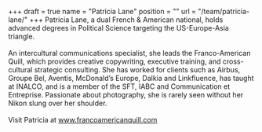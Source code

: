 +++
draft		= true
name		= "Patricia Lane"
position 	= ""
url			= "/team/patricia-lane/"
+++
Patricia Lane, a dual French & American national, holds advanced degrees in Political Science targeting the US-Europe-Asia triangle.<br /><br />An intercultural communications specialist, she leads the Franco-American Quill, which provides creative copywriting, executive training, and cross-cultural strategic consulting. She has worked for clients such as Airbus, Groupe Bel, Aventis, McDonald’s Europe, Dalkia and Linkfluence, has taught at INALCO, and is a member of the SFT, IABC and Communication et Entreprise. Passionate about photography, she is rarely seen without her Nikon slung over her shoulder.<br /><br />Visit Patricia at www.francoamericanquill.com